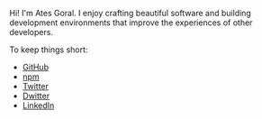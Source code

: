Hi! I'm Ates Goral. I enjoy crafting beautiful software and building development environments that improve the experiences of other developers.

To keep things short:

* [GitHub](https://github.com/atesgoral)
* [npm](https://www.npmjs.com/~atesgoral)
* [Twitter](https://twitter.com/atesgoral)
* [Dwitter](https://www.dwitter.net/u/magna)
* [LinkedIn](https://www.linkedin.com/in/atesgoral)
